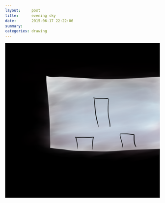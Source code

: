 ```yaml
---
layout:     post
title:      evening sky
date:       2015-06-17 22:22:06
summary:    
categories: drawing
---
```

![evening sky](/images/_diary/evening-sky.png "dark red and faint blue")